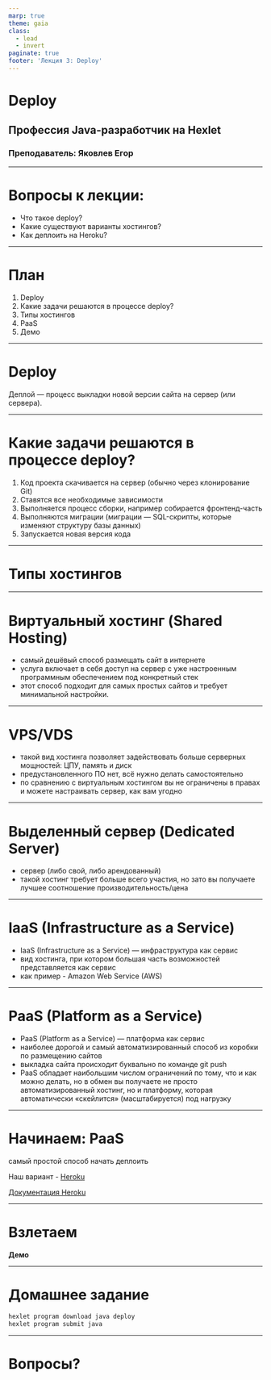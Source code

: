 ```yaml
---
marp: true
theme: gaia
class:
  - lead
  - invert
paginate: true
footer: 'Лекция 3: Deploy'
---
```


# Deploy
## Профессия Java-разработчик на Hexlet
### Преподаватель: Яковлев Егор
<!-- _color: white -->
<!-- _color: white -->

---

# Вопросы к лекции:

* Что такое deploy?
* Какие существуют варианты хостингов?
* Как деплоить на Heroku?

---

# План

1. Deploy
2. Какие задачи решаются в процессе deploy?
3. Типы хостингов
4. PaaS
5. Демо

---

# Deploy

Деплой — процесс выкладки новой версии сайта на сервер (или сервера).

---

# Какие задачи решаются в процессе deploy?

1. Код проекта скачивается на сервер (обычно через клонирование Git)
2. Ставятся все необходимые зависимости
3. Выполняется процесс сборки, например собирается фронтенд-часть
4. Выполняются миграции (миграции — SQL-скрипты, которые изменяют структуру базы данных)
5. Запускается новая версия кода

---

# Типы хостингов

---

# Виртуальный хостинг (Shared Hosting)

* самый дешёвый способ размещать сайт в интернете
* услуга включает в себя доступ на сервер с уже настроенным программным обеспечением под конкретный стек
* этот способ подходит для самых простых сайтов и требует минимальной настройки.

---

# VPS/VDS

* такой вид хостинга позволяет задействовать больше серверных мощностей: ЦПУ, память и диск
* предустановленного ПО нет, всё нужно делать самостоятельно
* по сравнению с виртуальным хостингом вы не ограничены в правах и можете настраивать сервер, как вам угодно

---

# Выделенный сервер (Dedicated Server)

* сервер (либо свой, либо арендованный)
* такой хостинг требует больше всего участия, но зато вы получаете лучшее соотношение производительность/цена

---

# IaaS (Infrastructure as a Service)

* IaaS (Infrastructure as a Service) — инфраструктура как сервис
* вид хостинга, при котором большая часть возможностей представляется как сервис
* как пример - Amazon Web Service (AWS)

---

# PaaS (Platform as a Service)

* PaaS (Platform as a Service) — платформа как сервис
* наиболее дорогой и самый автоматизированный способ из коробки по размещению сайтов
* выкладка сайта происходит буквально по команде git push 
* PaaS обладает наибольшим числом ограничений по тому, что и как можно делать, но в обмен вы получаете не просто автоматизированный хостинг, но и платформу, которая автоматически «скейлится» (масштабируется) под нагрузку

---

# Начинаем: PaaS

самый простой способ начать деплоить

Наш вариант - [Heroku](https://devcenter.heroku.com/start)

[Документация Heroku](https://www.heroku.com/)

---

# Взлетаем

**Демо**

---

# Домашнее задание

```bash
hexlet program download java deploy
hexlet program submit java
```

---

# Вопросы?
